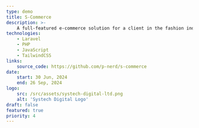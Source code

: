 ```yaml
---
type: demo
title: S-Commerce
description: >-
    A full-featured e-commerce solution for a client in the fashion industry.
technologies:
    - Laravel
    - PHP
    - JavaScript
    - TailwindCSS
links:
    source_code: https://github.com/p-nerd/s-commerce
date:
    start: 30 Jun, 2024
    end: 26 Sep, 2024
logo:
    src: /src/assets/systech-digital-ltd.png
    alt: 'Systech Digital Logo'
draft: false
featured: true
priority: 4
---
```

